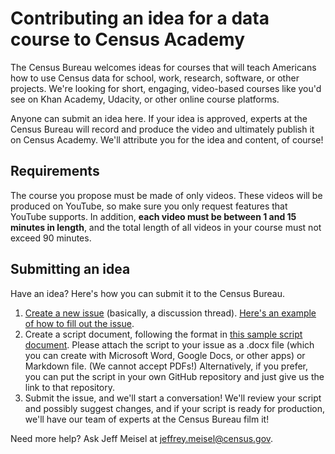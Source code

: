 # Contributing an idea for a data course to Census Academy

The Census Bureau welcomes ideas for courses that will teach Americans how to use Census data for school, work, research, software, or other projects. We're looking for short, engaging, video-based courses like you'd see on Khan Academy, Udacity, or other online course platforms.

Anyone can submit an idea here. If your idea is approved, experts at the Census Bureau will record and produce the video and ultimately publish it on Census Academy. We'll attribute you for the idea and content, of course!

## Requirements

The course you propose must be made of only videos. These videos will be produced on YouTube, so make sure you only request features that YouTube supports. In addition, **each video must be between 1 and 15 minutes in length**, and the total length of all videos in your course must not exceed 90 minutes.

## Submitting an idea

Have an idea? Here's how you can submit it to the Census Bureau.

1. [Create a new issue](https://github.com/uscensusbureau/data-course-ideas/issues/new) (basically, a discussion thread). [Here's an example of how to fill out the issue](https://github.com/uscensusbureau/data-course-ideas/issues/1).
2. Create a script document, following the format in [this sample script document](courses/template/README.md). Please attach the script to your issue as a .docx file (which you can create with Microsoft Word, Google Docs, or other apps) or Markdown file. (We cannot accept PDFs!) Alternatively, if you prefer, you can put the script in your own GitHub repository and just give us the link to that repository.
3. Submit the issue, and we'll start a conversation! We'll review your script and possibly suggest changes, and if your script is ready for production, we'll have our team of experts at the Census Bureau film it!

Need more help? Ask Jeff Meisel at jeffrey.meisel@census.gov.
